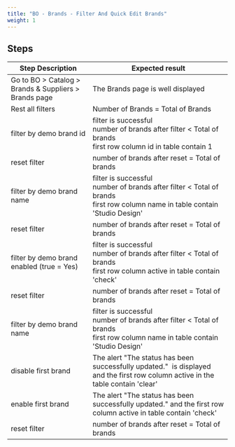 ```yaml
---
title: "BO - Brands - Filter And Quick Edit Brands"
weight: 1
---
```

## Steps
| Step Description | Expected result |
| ----- | ----- |
| Go to BO > Catalog > Brands & Suppliers > Brands page | The Brands page is well displayed |
| Rest all filters | Number of Brands = Total of Brands |
| filter by demo brand id | filter is successful <br>number of brands after filter < Total of brands<br>first row column id in table contain 1 |
| reset filter | number of brands after reset = Total of brands |
| filter by demo brand name | filter is successful <br>number of brands after filter < Total of brands<br>first row column name in table contain 'Studio Design' |
| reset filter | number of brands after reset = Total of brands |
| filter by demo brand enabled (true = Yes) | filter is successful <br>number of brands after filter < Total of brands<br>first row column active in table contain 'check' |
| reset filter | number of brands after reset = Total of brands |
| filter by demo brand name | filter is successful <br>number of brands after filter < Total of brands<br>first row column name in table contain 'Studio Design' |
| disable first brand | The alert "The status has been successfully updated."  is displayed and the first row column active in the table contain 'clear' |
| enable first brand | The alert "The status has been successfully updated." and the first row column active in table contain 'check' |
| reset filter | number of brands after reset = Total of brands |

